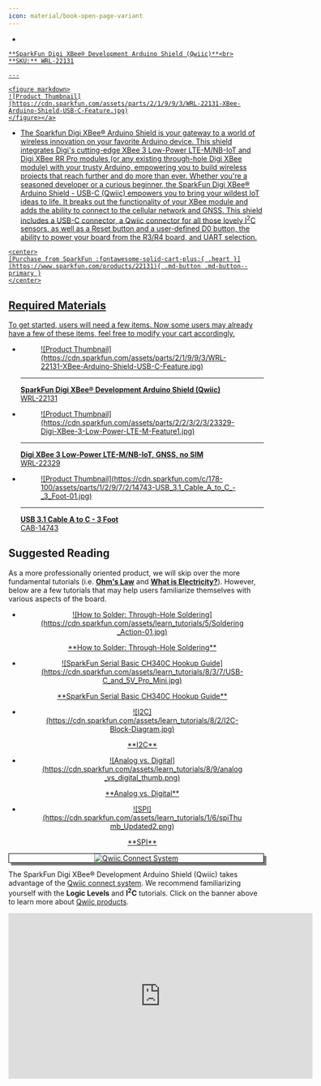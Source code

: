 ```yaml
---
icon: material/book-open-page-variant
---
```



<div class="grid cards desc" markdown>

-    <a href="https://www.sparkfun.com/products/22131">
    **SparkFun Digi XBee® Development Arduino Shield (Qwiic)**<br>
    **SKU:** WRL-22131

    ---

    <figure markdown>
    ![Product Thumbnail](https://cdn.sparkfun.com/assets/parts/2/1/9/9/3/WRL-22131-XBee-Arduino-Shield-USB-C-Feature.jpg)
    </figure></a>
    
-    The Sparkfun Digi XBee® Arduino Shield is your gateway to a world of wireless innovation on your favorite Arduino device. This shield integrates Digi's cutting-edge XBee 3 Low-Power LTE-M/NB-IoT and Digi XBee RR Pro modules (or any existing through-hole Digi XBee module) with your trusty Arduino, empowering you to build wireless projects that reach further and do more than ever. Whether you're a seasoned developer or a curious beginner, the SparkFun Digi XBee® Arduino Shield - USB-C (Qwiic) empowers you to bring your wildest IoT ideas to life. It breaks out the functionality of your XBee module and adds the ability to connect to the cellular network and GNSS. This shield includes a USB-C connector, a Qwiic connector for all those lovely I<sup>2</sup>C sensors, as well as a Reset button and a user-defined D0 button, the ability to power your board from the R3/R4 board, and UART selection. 


    <center>
    [Purchase from SparkFun :fontawesome-solid-cart-plus:{ .heart }](https://www.sparkfun.com/products/22131){ .md-button .md-button--primary }
    </center>

</div>



## Required Materials
To get started, users will need a few items. Now some users may already have a few of these items, feel free to modify your cart accordingly.

<div class="grid cards" markdown>

-   <a href="https://www.sparkfun.com/products/22131">
    <figure markdown>
    ![Product Thumbnail](https://cdn.sparkfun.com/assets/parts/2/1/9/9/3/WRL-22131-XBee-Arduino-Shield-USB-C-Feature.jpg)
    </figure>

    ---

    **SparkFun Digi XBee® Development Arduino Shield (Qwiic)**<br>
    WRL-22131</a>

-   <a href="https://www.sparkfun.com/products/22329">
    <figure markdown>
    ![Product Thumbnail](https://cdn.sparkfun.com/assets/parts/2/2/3/2/3/23329-Digi-XBee-3-Low-Power-LTE-M-Feature1.jpg)
    </figure>

    ---

    **Digi XBee 3 Low-Power LTE-M/NB-IoT, GNSS, no SIM**<br>
    WRL-22329</a>

-   <a href="https://www.sparkfun.com/products/14743">
    <figure markdown>
    ![Product Thumbnail](https://cdn.sparkfun.com/c/178-100/assets/parts/1/2/9/7/2/14743-USB_3.1_Cable_A_to_C_-_3_Foot-01.jpg)
    </figure>

    ---

    **USB 3.1 Cable A to C - 3 Foot**<br>
    CAB-14743</a>

</div>


## Suggested Reading

As a more professionally oriented product, we will skip over the more fundamental tutorials (i.e. [**Ohm's Law**](https://learn.sparkfun.com/tutorials/voltage-current-resistance-and-ohms-law) and [**What is Electricity?**](https://learn.sparkfun.com/tutorials/what-is-electricity)). However, below are a few tutorials that may help users familiarize themselves with various aspects of the board.

<div class="grid cards hide col-4" markdown align="center">

-   <a href="https://learn.sparkfun.com/tutorials/how-to-solder-through-hole-soldering">
    <figure markdown>
    ![How to Solder: Through-Hole Soldering](https://cdn.sparkfun.com/assets/learn_tutorials/5/Soldering_Action-01.jpg)
    </figure>
    </a>
    <a href="https://learn.sparkfun.com/tutorials/how-to-solder-through-hole-soldering">**How to Solder: Through-Hole Soldering**
    </a>

-   <a href="https://learn.sparkfun.com/tutorials/sparkfun-serial-basic-ch340c-hookup-guide">
    <figure markdown>
    ![SparkFun Serial Basic CH340C Hookup Guide](https://cdn.sparkfun.com/assets/learn_tutorials/8/3/7/USB-C_and_5V_Pro_Mini.jpg)
    </figure>
    </a>
    <a href="https://learn.sparkfun.com/tutorials/sparkfun-serial-basic-ch340c-hookup-guide">**SparkFun Serial Basic CH340C Hookup Guide**
    </a>    

-   <a href="https://learn.sparkfun.com/tutorials/82">
    <figure markdown>
    ![I2C](https://cdn.sparkfun.com/assets/learn_tutorials/8/2/I2C-Block-Diagram.jpg)
    </figure>
    </a>
    <a href="https://learn.sparkfun.com/tutorials/82">**I2C**
    </a>

-   <a href="https://learn.sparkfun.com/tutorials/analog-vs-digital">
    <figure markdown>
    ![Analog vs. Digital](https://cdn.sparkfun.com/assets/learn_tutorials/8/9/analog_vs_digital_thumb.png)
    </figure>
    </a>
    <a href="https://learn.sparkfun.com/tutorials/analog-vs-digital">**Analog vs. Digital**
    </a>

-   <a href="https://learn.sparkfun.com/tutorials/serial-peripheral-interface-spi">
    <figure markdown>
    ![SPI](https://cdn.sparkfun.com/assets/learn_tutorials/1/6/spiThumb_Updated2.png)
    </figure>
    </a>
    <a href="https://learn.sparkfun.com/tutorials/serial-peripheral-interface-spi">**SPI**
    </a>
</div>


<center>
<div align="center">
    <div style="top:5px;left:5px;background-color:Gray;position:relative">
        <div style="top:-5px;left:-5px;background-color:#ffffff;position:relative;border:1px solid black;">
            <a href="https://www.sparkfun.com/qwiic"><img src="https://cdn.sparkfun.com/assets/custom_pages/2/7/2/qwiic-logo.png" alt="Qwiic Connect System" title="Qwiic Connect System"></a>
        </div>
    </div>
</div>
</center>

The SparkFun Digi XBee® Development Arduino Shield (Qwiic) takes advantage of the [Qwiic connect system](https://www.sparkfun.com/qwiic). We recommend familiarizing yourself with the **Logic Levels** and **I<sup>2</sup>C** tutorials.  Click on the banner above to learn more about [Qwiic products](https://www.sparkfun.com/qwiic).

<center>
    <iframe width="600" height="327" src="https://www.youtube.com/embed/x0RDEHqFIF8" title="SparkFun's Qwiic Connect System" frameborder="0" allow="accelerometer; autoplay; clipboard-write; encrypted-media; gyroscope; picture-in-picture" allowfullscreen></iframe>
</center>
